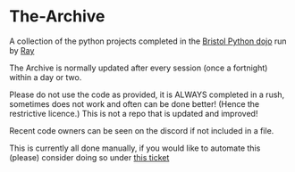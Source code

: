 # The-Archive
A collection of the python projects completed in the [Bristol Python dojo](https://discord.gg/9D9aThSR) run by [Ray](https://github.com/JustCallMeRay)

The Archive is normally updated after every session (once a fortnight) within a day or two. 

Please do not use the code as provided, it is ALWAYS completed in a rush, sometimes does not work and often can be done better! (Hence the restrictive licence.) This is not a repo that is updated and improved!

Recent code owners can be seen on the discord if not included in a file. 

This is currently all done manually, if you would like to automate this (please) consider doing so under [this ticket](https://github.com/Python-Dojo/Dojo-Helper-App/issues/10) 

